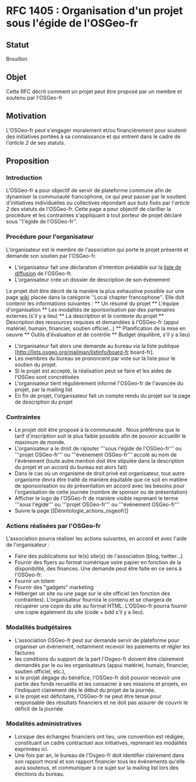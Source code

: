 RFC 1405 : Organisation d'un projet sous l'égide de l'OSGeo-fr
==============================================================

## Statut

Brouillon

## Objet

Cette RFC décrit comment un projet peut être proposé par un membre et soutenu par l'OSGeo-fr

## Motivation

L'OSGeo-fr peut s'engager moralement et/ou financièrement pour soutenir des initiatives portées à sa connaissance et qui entrent dans le cadre de l'*article 2* de ses statuts.

## Proposition

### Introduction

L'OSGeo-fr a pour objectif de servir de plateforme commune afin de dynamiser la communauté francophone, ce qui peut passer par le soutient d'initiatives individuelles ou collectives répondant aux buts fixés par l'*article 2* des statuts de l'OSGeo-fr. Cette page a pour objectif de clarifier la procédure et les contraintes s'appliquant à tout porteur de projet déclaré sous ''l'égide de l'OSGeo-fr''.

### Procédure pour l'organisateur

L'organisateur est le membre de l'association qui porte le projet présenté et demande son soutien par l'OSGeo-fr.

* L'organisateur fait une déclaration d'intention préalable sur la [liste de diffusion](http://lists.osgeo.org/listinfo/francophone) de l'OSGeo-fr.
* L'organisateur crée un dossier de description de son événement

Le projet doit être décrit de la manière la plus exhaustive possible sur une page [wiki](http://wiki.osgeo.org/wiki/Francophone_OSGeo_Chapter) placée dans la catégorie ''Local chapter francophone''. Elle doit contenir les informations suivantes :
** Un résumé du projet
** L'équipe d'organisation
** Les modalités de sponsorisation par des partenaires externes (s'il y a lieu)
** La description et le contexte du projet
** Description des ressources requises et demandées à l'OSGeo-fr (appui matériel, humain, financier, soutien officiel...)
** Planification de la mise en oeuvre
** Outils d'évaluation et de contrôle
** Budget (équilibré, s'il y a lieu)

* L'organisateur fait alors une demande au bureau via la liste publique [http://lists.osgeo.org/mailman/listinfo/board-fr board-fr].
* Les membres du bureau se prononcent par vote sur la liste pour le soutien du projet.
* Si le projet est accepté, la réalisation peut se faire et les aides de l'OSGeo sont concrétisées
* L'organisateur tient régulièrement informé l'OSGeo-fr de l'avancée du projet, par la mailing list
* En fin de projet, l'organisateur fait un compte rendu du projet sur la page de description du projet

### Contraintes

* Le projet doit être proposé à la communauté . Nous préférons que le tarif d'inscription soit le plus faible possible afin de pouvoir accueillir le maximum de monde.
* L'organisateur a le droit de rajouter '''sous l'égide de l'OSGeo-fr''' ou '''projet OSGeo-fr''' ou '''événement OSGeo-fr''' accolé au nom de l'événement (toute autre mention doit être stipulée dans la description du projet et un accord du bureau est alors fait)
* Dans le cas où un organisme de droit privé est organisateur, tout autre organisme devra être traité de manière équitable que ce soit en matière de sponsorisation ou de présentation en accord avec les besoins pour l'organisation de cette journée (nombre de sponsor ou de présentation)
* Afficher le logo de l'OSGeo-fr de manière visible reprenant le terme '''sous l'égide''' ou '''projet OSGeo-fr''' ou '''événement OSGeo-fr'''
* Suivre la page [[Déontologie_actions_osgeofr]]

### Actions réalisées par l'OSGeo-fr

L'association pourra réaliser les actions suivantes, en accord et avec l'aide de l'organisateur :

* Faire des publications sur le(s) site(s) de l'association (blog, twitter...)
* Fournir des flyers au format numérique voire papier en fonction de la disponibilité, des finances. Une demande peut être faite en ce sens à l'OSGeo-fr.
* Fournir un totem
* Fournir des "gadgets" marketing
* Héberger un site ou une page sur le site officiel (en fonction des contraintes). L'organisateur fournira le contenu et se chargera de récupérer une copie du site au format HTML. L'OSGeo-fr pourra fournir une copie également du site (code + bdd s'il y a lieu).

### Modalités budgétaires

* L'association OSGeo-fr peut sur demande servir de plateforme pour organiser un événement, notamment recevoir les paiements et régler les factures
* les conditions du support de la part l'Osgeo-fr doivent être clairement demandés par le ou les organisateurs (appui matériel, humain, financier, soutien officiel, etc.),
* si le projet dégage du bénéfice, l'OSGeo-fr doit pouvoir recevoir une partie des fonds recueillis et les consacrer à
ses missions et projets, en l'indiquant clairement dès le début du projet de la journée.
* si le projet est déficitaire, l'OSGeo-fr ne peut être tenue pour responsable des résultats financiers et ne doit pas assurer de couvrir le déficit de la journée


### Modalités administratives

* Lorsque des échanges financiers ont lieu, une convention est rédigée, constituant un cadre contractuel aux initiatives, reprenant les modalités exprimées ici.
* Une fois par an, le bureau de l'Osgeo-fr doit identifier clairement dans son rapport moral et son rapport financier tous les événements qu'elle aura soutenus, et communiquer à ce sujet sur la mailing list lors des élections du bureau.
